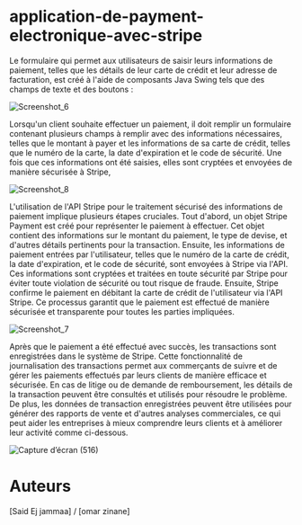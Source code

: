 # application-de-payment-electronique-avec-stripe


Le formulaire qui permet aux utilisateurs de saisir leurs informations de paiement, telles que les détails de leur carte de crédit et leur adresse de facturation, est créé à l'aide de composants Java Swing tels que des champs de texte et des boutons :



![Screenshot_6](https://user-images.githubusercontent.com/101452417/227796402-1f6be680-5f73-4591-add1-0d028c2b8382.png)



Lorsqu'un client souhaite effectuer un paiement, il doit remplir un formulaire contenant plusieurs champs à remplir avec des informations nécessaires, telles que le montant à payer et les informations de sa carte de crédit, telles que le numéro de la carte, la date d'expiration et le code de sécurité. Une fois que ces informations ont été saisies, elles sont cryptées et envoyées de manière sécurisée à Stripe,



![Screenshot_8](https://user-images.githubusercontent.com/101452417/227803044-4778e5e7-ed67-488b-a0a7-a42fc361b951.png)




L'utilisation de l'API Stripe pour le traitement sécurisé des informations de paiement implique plusieurs étapes cruciales. Tout d'abord, un objet Stripe Payment est créé pour représenter le paiement à effectuer. Cet objet contient des informations sur le montant du paiement, le type de devise, et d'autres détails pertinents pour la transaction. Ensuite, les informations de paiement entrées par l'utilisateur, telles que le numéro de la carte de crédit, la date d'expiration, et le code de sécurité, sont envoyées à Stripe via l'API. Ces informations sont cryptées et traitées en toute sécurité par Stripe pour éviter toute violation de sécurité ou tout risque de fraude. Ensuite, Stripe confirme le paiement en débitant la carte de crédit de l'utilisateur via l'API Stripe. Ce processus garantit que le paiement est effectué de manière sécurisée et transparente pour toutes les parties impliquées.



![Screenshot_7](https://user-images.githubusercontent.com/101452417/227796411-afbdc20b-9ab3-415c-86c9-2deca48d3732.png)



Après que le paiement a été effectué avec succès, les transactions sont enregistrées dans le système de Stripe. Cette fonctionnalité de journalisation des transactions permet aux commerçants de suivre et de gérer les paiements effectués par leurs clients de manière efficace et sécurisée. En cas de litige ou de demande de remboursement, les détails de la transaction peuvent être consultés et utilisés pour résoudre le problème. De plus, les données de transaction enregistrées peuvent être utilisées pour générer des rapports de vente et d'autres analyses commerciales, ce qui peut aider les entreprises à mieux comprendre leurs clients et à améliorer leur activité comme ci-dessous.



![Capture d’écran (516)](https://user-images.githubusercontent.com/101452417/227796416-bd650ac2-c265-4598-9c0f-4d41876cecb6.png)


# Auteurs

[Said Ej jammaa] / [omar zinane]
